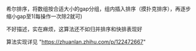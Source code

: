 希尔排序，将数组按合适大小的gap分组，组内插入排序（摸扑克排序），再逐步缩小gap至1(每操作一次除2就可)

不好描述，实在麻烦，这算法还不如归并排序和快排表现好

算法实现详见  "https://zhuanlan.zhihu.com/p/122472667"